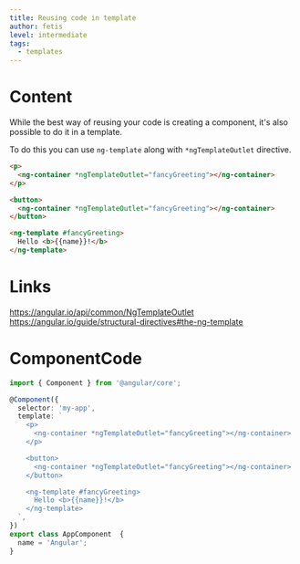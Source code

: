 ```yaml
---
title: Reusing code in template
author: fetis
level: intermediate 
tags:
  - templates
---
```


# Content
While the best way of reusing your code is creating a component, it's also possible to do it in a template.

To do this you can use `ng-template` along with `*ngTemplateOutlet` directive.

```html
<p>
  <ng-container *ngTemplateOutlet="fancyGreeting"></ng-container>
</p>

<button>
  <ng-container *ngTemplateOutlet="fancyGreeting"></ng-container>    
</button>

<ng-template #fancyGreeting>
  Hello <b>{{name}}!</b>
</ng-template>
```

# Links
https://angular.io/api/common/NgTemplateOutlet
https://angular.io/guide/structural-directives#the-ng-template

# ComponentCode
```typescript
import { Component } from '@angular/core';

@Component({
  selector: 'my-app',
  template: `
    <p>
      <ng-container *ngTemplateOutlet="fancyGreeting"></ng-container>
    </p>

    <button>
      <ng-container *ngTemplateOutlet="fancyGreeting"></ng-container>    
    </button>

    <ng-template #fancyGreeting>
      Hello <b>{{name}}!</b>
    </ng-template>
  `,
})
export class AppComponent  {
  name = 'Angular';
}
```

